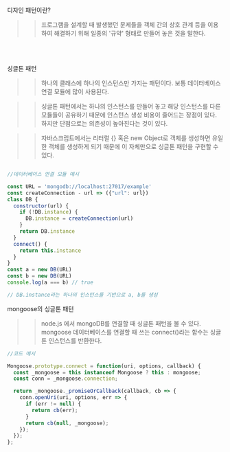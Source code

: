 디자인 패턴이란?

> > 프로그램을 설계할 때 발생했던 문제들을 객체 간의 상호 관계 등을 이용하여 해결하기 위해 일종의 '규약' 형태로 만들어 놓은 것을 말한다.

<br /><br />

싱글톤 패턴

> > 하나의 클래스에 하나의 인스턴스만 가지는 패턴이다.
> > 보통 데이터베이스 연결 모듈에 많이 사용된다.

> > 싱글톤 패턴에서는 하나의 인스턴스를 만들어 놓고 해당 인스턴스를 다른 모듈들이 공유하기 때문에 인스턴스 생성 비용이 줄어드는 장점이 있다. 하지만 단점으로는 의존성이 높아진다는 것이 있다.

> > 자바스크립트에서는 리터럴 {} 혹은 new Object로 객체를 생성하면 유일한 객체를 생성하게 되기 때문에 이 자체만으로 싱글톤 패턴을 구현할 수 있다.

```JavaScript

//데이터베이스 연결 모듈 예시

const URL = 'mongodb://localhost:27017/example'
const createConnection - url => ({"url": url})
class DB {
  constructor(url) {
    if (!DB.instance) {
      DB.instance = createConnection(url)
    }
    return DB.instance
  }
  connect() {
    return this.instance
  }
}
const a = new DB(URL)
const b = new DB(URL)
console.log(a === b) // true

// DB.instance라는 하나의 인스턴스를 기반으로 a, b를 생성
```

mongoose의 싱글톤 패턴

> > node.js 에서 mongoDB를 연결할 때 싱글톤 패턴을 볼 수 있다. mongoose 데이터베이스를 연결할 때 쓰는 connect()라는 함수는 싱글톤 인스턴스를 반환한다.

```JavaScript
//코드 예시

Mongoose.prototype.connect = function(uri, options, callback) {
  const _mongoose = this instanceof Mongoose ? this : mongoose;
  const conn = _mongoose.connection;

  return _mongoose._promiseOrCallback(callback, cb => {
    conn.openUri(uri, options, err => {
      if (err != null) {
        return cb(err);
      }
      return cb(null, _mongoose);
    });
  });
};

```
